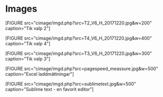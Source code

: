 # Images

[FIGURE src="cimage/imgd.php?src=T2_V6_H_20171220.jpg&w=200" caption="Tik valp 2"]

[FIGURE src="cimage/imgd.php?src=T4_V6_H_20171220.jpg&w=400" caption="Tik valp 4"]

[FIGURE src="cimage/imgd.php?src=T3_V6_H_20171220.jpg&w=300" caption="Tik valp 3"]

[FIGURE src="cimage/imgd.php?src=pagespeed_meassure.jpg&w=500" caption="Excel laddmättningar"]


[FIGURE src="cimage/imgd.php?src=sublimetext.jpg&w=500" caption="Sublime text - en favorit editor"]
